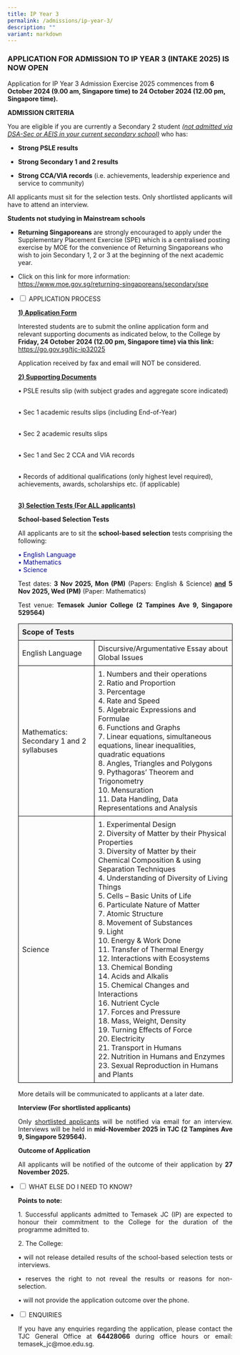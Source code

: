 ```yaml
---
title: IP Year 3
permalink: /admissions/ip-year-3/
description: ""
variant: markdown
---
```

### **APPLICATION FOR ADMISSION TO IP YEAR 3 (INTAKE 2025) IS NOW OPEN**

Application for IP Year 3 Admission Exercise 2025 commences from **6 October 2024 (9.00 am, Singapore time) to 24 October 2024 (12.00 pm, Singapore time).**

<p style="text-align: justify;"><b>ADMISSION CRITERIA</b></p>

<p style="text-align: justify;">You are eligible if you are currently a Secondary 2 student <i><u>(not admitted via DSA-Sec or AEIS in your current secondary school)</u></i> who has:</p>

* <b>Strong PSLE results</b>

* <b>Strong Secondary 1 and 2 results</b>

* <b>Strong CCA/VIA records</b> (i.e. achievements, leadership experience and service to community)

<p style="text-align: justify;">All applicants must sit for the selection tests. Only shortlisted applicants will have to attend an interview.</p>

<p style="text-align: justify;"><b>Students not studying in Mainstream schools</b></p>

* <b>Returning Singaporeans</b> are strongly encouraged to apply under the Supplementary Placement Exercise (SPE) which is a centralised posting exercise by MOE for the convenience of Returning Singaporeans who wish to join Secondary 1, 2 or 3 at the beginning of the next academic year. 

* Click on this link for more information: <a href="https://www.moe.gov.sg/returning-singaporeans/secondary/spe" target="_blank">https://www.moe.gov.sg/returning-singaporeans/secondary/spe</a>









<ul class="jekyllcodex_accordion">
  <li>
    <input type="checkbox" id="accordion1">
    <label for="accordion1">APPLICATION PROCESS </label>
    <div>
			<p style="text-align: justify;"><b><u>1) Application Form </u></b></p>Interested students are to submit the online application form and relevant supporting documents as indicated below, to the College by <b>Friday, 24 October 2024 (12.00 pm, Singapore time) via this link: </b><a href="https://go.gov.sg/tjc-ip32025" target="_blank">https://go.gov.sg/tjc-ip32025</a><p></p>
		
<p style="text-align: justify;">Application received by fax and email will NOT be considered.</p>
			
<p style="text-align: justify;"><b><u>2) Supporting Documents</u></b></p>

•	 PSLE results slip (with subject grades and aggregate score indicated)<br><br>

•	 Sec 1 academic results slips (including End-of-Year)<br><br>

•	 Sec 2 academic results slips <br><br>

•	 Sec 1 and Sec 2 CCA and VIA records<br><br>

•	 Records of additional qualifications (only highest level required), achievements, awards, scholarships etc. (if applicable)<br><br>

<p style="text-align: justify;"><b><u>3) Selection Tests (For ALL applicants)</u></b></p>

<p style="text-align: justify;"><b>School-based Selection Tests</b></p>

<p style="text-align: justify;">All applicants are to sit the <b>school-based selection</b> tests comprising the following:</p>
	
<p style="color: darkblue;">			
•	  English Language<br>
•	  Mathematics<br>
•	  Science<br>
</p>
<p style="text-align: justify;">Test dates: <b>3 Nov 2025, Mon (PM)</b> (Papers: English &amp; Science) <u><b>and</b></u> <b>5 Nov 2025, Wed (PM)</b> (Paper: Mathematics)</p>
	
<p style="text-align: justify;">Test venue: <b>Temasek Junior College (2 Tampines Ave 9, Singapore 529564)</b></p> 	
	
		
		
		
		

    
    
   <title>Simple Table</title>
    <style>
        table {
            width: 100%;
            border-collapse: collapse;
        }
        th, td {
            border: 1px solid black;
            padding: 8px;
            text-align: left;
        }
        th {
            background-color: #f2f2f2
        }
    </style>



<table>
    <tbody><tr>
	<th colspan="2">Scope of Tests</th>
</tr>

</tbody><tbody>
<tr>
<td>English Language
</td>
<td> Discursive/Argumentative Essay about Global Issues</td>
</tr>
<tr>
<td>Mathematics: Secondary 1 and 2 syllabuses </td>
<td>1. Numbers and their operations<br>
2. Ratio and Proportion<br>
3. Percentage<br>
4. Rate and Speed<br>
5. Algebraic Expressions and Formulae<br>
6. Functions and Graphs<br>
7. Linear equations, simultaneous equations, linear inequalities, quadratic equations<br>
8. Angles, Triangles and Polygons<br>
9. Pythagoras’ Theorem and Trigonometry<br>
10. Mensuration<br>
11. Data Handling, Data Representations and Analysis 
<br>
</td>
</tr>
<tr>
<td>Science</td>
<td>1. Experimental Design<br>
2.	Diversity of Matter by their Physical Properties<br>
3.	Diversity of Matter by their Chemical Composition &amp; using Separation Techniques<br>
4.	Understanding of Diversity of Living Things<br>
5.	Cells – Basic Units of Life<br>
6.	Particulate Nature of Matter<br>
7.	Atomic Structure<br>
8.	Movement of Substances<br>
9.	Light<br>
10.	Energy &amp; Work Done<br>
11.	Transfer of Thermal Energy<br>
12.	Interactions with Ecosystems<br>
13.	Chemical Bonding<br>
14.	Acids and Alkalis<br>
15.	Chemical Changes and Interactions<br>
16.	Nutrient Cycle<br>
17.	Forces and Pressure<br>
18.	Mass, Weight, Density<br>
19.	Turning Effects of Force<br>
20.	Electricity<br>
21.	Transport in Humans<br>
22.	Nutrition in Humans and Enzymes<br>
23.	Sexual Reproduction in Humans and Plants<br>
</td>
</tr>
</tbody>
</table>
    
<p style="text-align: justify;">More details will be communicated to applicants at a later date.</p>

<p style="text-align: justify;"><b>Interview (For shortlisted applicants)</b></p>

<p style="text-align: justify;">Only <u>shortlisted applicants</u> will be notified via email for an interview. Interviews will be held in <b>mid-November 2025 in TJC (2 Tampines Ave 9, Singapore 529564).</b> </p>

<p style="text-align: justify;"><b>Outcome of Application</b></p>

<p style="text-align: justify;">All applicants will be notified of the outcome of their application by <b>27 November 2025.</b></p>

		
		
		
		
</div>
</li> 
 
 <li>
    <input type="checkbox" id="accordion3">
    <label for="accordion3">WHAT ELSE DO I NEED TO KNOW? </label>
    <div>
			<p style="text-align: justify;"><b>Points to note: </b></p>
			
<p style="text-align: justify;">1. Successful applicants admitted to Temasek JC (IP) are expected to honour their commitment to the College for the duration of the programme admitted to.</p>	
			
<p style="text-align: justify;">2. The College:</p>	

<p style="text-align: justify;">• will not release detailed results of the school-based selection tests or interviews.</p>				
<p style="text-align: justify;">• reserves the right to not reveal the results or reasons for non-selection.</p>	
<p style="text-align: justify;">• will not provide the application outcome over the phone.</p>	
			
		
   </div>
	</li> 
	  <li>
    <input type="checkbox" id="accordion4">
    <label for="accordion4">ENQUIRIES</label>
    <div>
			<p style="text-align: justify;">If you have any enquiries regarding the application, please contact the TJC General Office at <b>64428066</b> during office hours or email: temasek_jc@moe.edu.sg. </p>
    </div>
	</li> 
	
</ul>